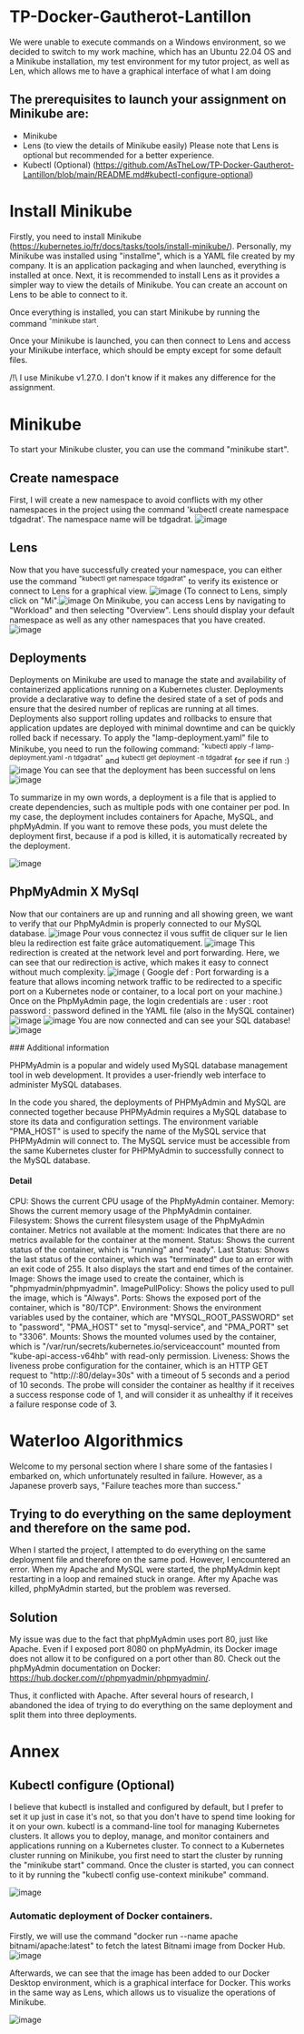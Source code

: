 # TP-Docker-Gautherot-Lantillon
We were unable to execute commands on a Windows environment, so we decided to switch to my work machine, which has an Ubuntu 22.04 OS and a Minikube installation, my test environment for my tutor project, as well as Len, which allows me to have a graphical interface of what I am doing
## The prerequisites to launch your assignment on Minikube are:

- Minikube
- Lens (to view the details of Minikube easily)
Please note that Lens is optional but recommended for a better experience.
- Kubectl (Optional) (https://github.com/AsTheLow/TP-Docker-Gautherot-Lantillon/blob/main/README.md#kubectl-configure-optional)

# Install Minikube
Firstly, you need to install Minikube (https://kubernetes.io/fr/docs/tasks/tools/install-minikube/).
Personally, my Minikube was installed using "installme", which is a YAML file created by my company. It is an application packaging and when launched, everything is installed at once.
Next, it is recommended to install Lens as it provides a simpler way to view the details of Minikube. You can create an account on Lens to be able to connect to it.

Once everything is installed, you can start Minikube by running the command <sup>"minikube start</sup>.

Once your Minikube is launched, you can then connect to Lens and access your Minikube interface, which should be empty except for some default files.

/!\ I use Minikube v1.27.0. I don't know if it makes any difference for the assignment.

# Minikube
To start your Minikube cluster, you can use the command "minikube start".
## Create namespace 
First, I will create a new namespace to avoid conflicts with my other namespaces in the project using the command 'kubectl create namespace tdgadrat'. The namespace name will be tdgadrat.
![image](https://user-images.githubusercontent.com/118971209/234888731-002f8ab6-4198-4693-b535-c9f6b2654379.png)
## Lens 
Now that you have successfully created your namespace, you can either use the command <sup>"kubectl get namespace tdgadrat"</sup> to verify its existence or connect to Lens for a graphical view. 
![image](https://user-images.githubusercontent.com/118971209/235267323-db296b8e-7d38-4afd-82b0-87d17cef6b33.png)
(To connect to Lens, simply click on "Mi".![image](https://user-images.githubusercontent.com/118971209/235267462-a24887c1-6f81-4a61-9200-d568f74b0253.png)
On Minikube, you can access Lens by navigating to "Workload" and then selecting "Overview". Lens should display your default namespace as well as any other namespaces that you have created.
![image](https://user-images.githubusercontent.com/118971209/235267534-9d5c3c49-2b64-48ef-9887-b4ac17c388b3.png)
## Deployments
Deployments on Minikube are used to manage the state and availability of containerized applications running on a Kubernetes cluster. Deployments provide a declarative way to define the desired state of a set of pods and ensure that the desired number of replicas are running at all times. Deployments also support rolling updates and rollbacks to ensure that application updates are deployed with minimal downtime and can be quickly rolled back if necessary.
To apply the "lamp-deployment.yaml" file to Minikube, you need to run the following command: <sup>"kubectl apply -f lamp-deployment.yaml -n tdgadrat"</sup> and <sup>kubectl get deployment -n tdgadrat</sup> for see if run :) 
![image](https://user-images.githubusercontent.com/118971209/235268236-d74948e8-6bc0-403c-ac2e-985fb21d4947.png)
You can see that the deployment has been successful on lens 
![image](https://user-images.githubusercontent.com/118971209/235268085-de2705d9-9605-498b-87ce-3d4dec17dc8b.png)

To summarize in my own words, a deployment is a file that is applied to create dependencies, such as multiple pods with one container per pod. In my case, the deployment includes containers for Apache, MySQL, and phpMyAdmin. If you want to remove these pods, you must delete the deployment first, because if a pod is killed, it is automatically recreated by the deployment.

![image](https://user-images.githubusercontent.com/118971209/235268997-10bceebe-9eb4-4aad-8957-bdb6c6b9a51e.png)

## PhpMyAdmin X MySql
Now that our containers are up and running and all showing green, we want to verify that our PhpMyAdmin is properly connected to our MySQL database.
![image](https://user-images.githubusercontent.com/118971209/235304196-435d2488-a852-4a35-9242-55770acb96ae.png) 
Pour vous connectez il vous suffit de cliquer sur le lien bleu la redirection est faite grâce automatiquement.
![image](https://user-images.githubusercontent.com/118971209/235304366-87a21530-5292-47e1-acfc-42fe6d855b98.png)
This redirection is created at the network level and port forwarding. Here, we can see that our redirection is active, which makes it easy to connect without much complexity. ![image](https://user-images.githubusercontent.com/118971209/235304561-c5720343-e69b-4f1c-9f56-6fed99289b9d.png)
( Google def : Port forwarding is a feature that allows incoming network traffic to be redirected to a specific port on a Kubernetes node or container, to a local port on your machine.) 
Once on the PhpMyAdmin page, the login credentials are :
user : root 
password : password 
defined in the YAML file (also in the MySQL container)
![image](https://user-images.githubusercontent.com/118971209/235305351-a56c2882-7a7c-49f8-bb25-ae41a38731ea.png)
![image](https://user-images.githubusercontent.com/118971209/235305450-127b1efa-39cc-4042-b708-f8c267e7215e.png)
You are now connected and can see your SQL database!
![image](https://user-images.githubusercontent.com/118971209/235305594-313554fb-e6db-4dec-b7df-d82da09ff15d.png)




### Additional information  


PHPMyAdmin is a popular and widely used MySQL database management tool in web development. It provides a user-friendly web interface to administer MySQL databases.

In the code you shared, the deployments of PHPMyAdmin and MySQL are connected together because PHPMyAdmin requires a MySQL database to store its data and configuration settings. The environment variable "PMA_HOST" is used to specify the name of the MySQL service that PHPMyAdmin will connect to. The MySQL service must be accessible from the same Kubernetes cluster for PHPMyAdmin to successfully connect to the MySQL database.

#### Detail 
CPU: Shows the current CPU usage of the PhpMyAdmin container.
Memory: Shows the current memory usage of the PhpMyAdmin container.
Filesystem: Shows the current filesystem usage of the PhpMyAdmin container.
Metrics not available at the moment: Indicates that there are no metrics available for the container at the moment.
Status: Shows the current status of the container, which is "running" and "ready".
Last Status: Shows the last status of the container, which was "terminated" due to an error with an exit code of 255. It also displays the start and end times of the container.
Image: Shows the image used to create the container, which is "phpmyadmin/phpmyadmin".
ImagePullPolicy: Shows the policy used to pull the image, which is "Always".
Ports: Shows the exposed port of the container, which is "80/TCP".
Environment: Shows the environment variables used by the container, which are "MYSQL_ROOT_PASSWORD" set to "password", "PMA_HOST" set to "mysql-service", and "PMA_PORT" set to "3306".
Mounts: Shows the mounted volumes used by the container, which is "/var/run/secrets/kubernetes.io/serviceaccount" mounted from "kube-api-access-v64hb" with read-only permission.
Liveness: Shows the liveness probe configuration for the container, which is an HTTP GET request to "http://:80/delay=30s" with a timeout of 5 seconds and a period of 10 seconds. The probe will consider the container as healthy if it receives a success response code of 1, and will consider it as unhealthy if it receives a failure response code of 3.

# Waterloo Algorithmics

Welcome to my personal section where I share some of the fantasies I embarked on, which unfortunately resulted in failure. However, as a Japanese proverb says, "Failure teaches more than success."

## Trying to do everything on the same deployment and therefore on the same pod.
When I started the project, I attempted to do everything on the same deployment file and therefore on the same pod. However, I encountered an error. When my Apache and MySQL were started, the phpMyAdmin kept restarting in a loop and remained stuck in orange. After my Apache was killed, phpMyAdmin started, but the problem was reversed.

## Solution

My issue was due to the fact that phpMyAdmin uses port 80, just like Apache. Even if I exposed port 8080 on phpMyAdmin, its Docker image does not allow it to be configured on a port other than 80. Check out the phpMyAdmin documentation on Docker: https://hub.docker.com/r/phpmyadmin/phpmyadmin/.

Thus, it conflicted with Apache. After several hours of research, I abandoned the idea of trying to do everything on the same deployment and split them into three deployments.


# Annex 

## Kubectl configure (Optional)
I believe that kubectl is installed and configured by default, but I prefer to set it up just in case it's not, so that you don't have to spend time looking for it on your own.
kubectl is a command-line tool for managing Kubernetes clusters. It allows you to deploy, manage, and monitor containers and applications running on a Kubernetes cluster.
To connect to a Kubernetes cluster running on Minikube, you first need to start the cluster by running the "minikube start" command. Once the cluster is started, you can connect to it by running the "kubectl config use-context minikube" command.

![image](https://user-images.githubusercontent.com/118971209/235265034-456c0569-b0f8-4c5e-bd8c-6a40b7e107f8.png)

### Automatic deployment of Docker containers.
Firstly, we will use the command "docker run --name apache bitnami/apache:latest" to fetch the latest Bitnami image from Docker Hub. 
![image](https://user-images.githubusercontent.com/118971209/234866025-739ecf71-a57b-41e9-8455-f04b91441d9d.png)

Afterwards, we can see that the image has been added to our Docker Desktop environment, which is a graphical interface for Docker. This works in the same way as Lens, which allows us to visualize the operations of Minikube.

![image](https://user-images.githubusercontent.com/118971209/234866245-dcfa4ce9-1c22-4769-b96a-1fdc01ad28dd.png)
 
